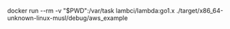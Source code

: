  docker run --rm -v "$PWD":/var/task lambci/lambda:go1.x ./target/x86_64-unknown-linux-musl/debug/aws_example
